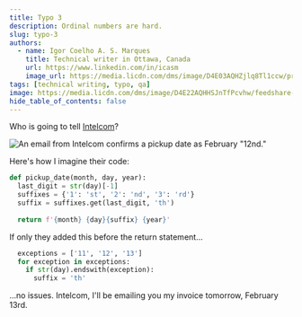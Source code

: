 ```yaml
---
title: Typo 3
description: Ordinal numbers are hard.
slug: typo-3
authors:
  - name: Igor Coelho A. S. Marques
    title: Technical writer in Ottawa, Canada 
    url: https://www.linkedin.com/in/icasm
    image_url: https://media.licdn.com/dms/image/D4E03AQHZjlq8Tl1ccw/profile-displayphoto-shrink_800_800/0/1705677142126?e=1713398400&v=beta&t=_mzrYXwTu2_-a-Tt-0HKC4utBw9RU3UE5tcg-3wN-gA
tags: [technical writing, typo, qa]
image: https://media.licdn.com/dms/image/D4E22AQHHSJnTfPcvhw/feedshare-shrink_800/0/1707693101339?e=1710979200&v=beta&t=qCV_yk6l6NRLQniMoWb5OJoZWN79xqSBwuZDA4Wv-H8
hide_table_of_contents: false
---
```


Who is going to tell [Intelcom](https://www.linkedin.com/company/intelcom-)?

![An email from Intelcom confirms a pickup date as February "12nd."](https://media.licdn.com/dms/image/D4E22AQHHSJnTfPcvhw/feedshare-shrink_800/0/1707693101339?e=1710979200&v=beta&t=qCV_yk6l6NRLQniMoWb5OJoZWN79xqSBwuZDA4Wv-H8)

Here's how I imagine their code:

```python
def pickup_date(month, day, year):
  last_digit = str(day)[-1]
  suffixes = {'1': 'st', '2': 'nd', '3': 'rd'}
  suffix = suffixes.get(last_digit, 'th')
 
  return f'{month} {day}{suffix} {year}'
```

If only they added this before the return statement...

```python
  exceptions = ['11', '12', '13']
  for exception in exceptions:
    if str(day).endswith(exception):
      suffix = 'th'
```
...no issues. Intelcom, I'll be emailing you my invoice tomorrow, February 13rd.
